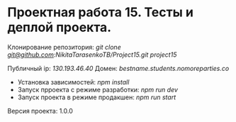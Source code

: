 # Проектная работа 15. Тесты и деплой проекта.

Клонирование репозитория: *git clone git@github.com:NikitaTarasenkoTB/Project15.git project15* 

Публичный ip: *130.193.46.40*
Домен: *bestname.students.nomoreparties.co*

+ Установка зависимостей: *npm install*
+ Запуск прроекта с режиме разработки: *npm run dev*
+ Запуск проекта в режиме продакшен: *npm run start*

Версия проекта: 1.0.0
